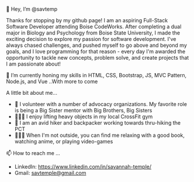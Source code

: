 👋 Hey, I’m @savtemp

Thanks for stopping by my github page! I am an aspiring Full-Stack Software Developer attending Boise CodeWorks. After completing a dual major in Biology and Psychology from Boise State University, I made the exciting decision to explore my passion for software development. I've always chased challenges, and pushed myself to go above and beyond my goals, and I love programming for that reason - every day I'm awarded the opportunity to tackle new concepts, problem solve, and create projects that I am passionate about!


🌱 I’m currently honing my skills in HTML, CSS, Bootstrap, JS, MVC Pattern, Node.js, and Vue ..With more to come


A little bit about me...

- 💞️ I volunteer with a number of advocacy organizations. My favorite role is being a Big Sister mentor with Big     Brothers, Big Sisters
- 🏋🏻‍♀️ I enjoy lifting heavy objects in my local CrossFit gym
- 🥾 I am an avid hiker and backpacker working towards thru-hiking the PCT
- 💆🏻‍♀️ When I'm not outside, you can find me relaxing with a good book, watching anime, or playing video-games 


📫 How to reach me ...
- LinkedIn: https://www.linkedin.com/in/savannah-temple/
- Gmail: savtemple@gmail.com


<!---
savtemp/savtemp is a ✨ special ✨ repository because its `README.md` (this file) appears on your GitHub profile.
You can click the Preview link to take a look at your changes.
--->
